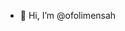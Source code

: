 - 👋 Hi, I’m @ofolimensah



<!---
ofolimensah/ofolimensah is a ✨ special ✨ repository because its `README.md` (this file) appears on your GitHub profile.
You can click the Preview link to take a look at your changes.
--->

